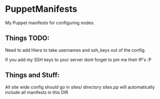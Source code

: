 # PuppetManifests
My Puppet manifests for configuring nodes.


Things TODO:
-------------
Need to add Hiera to take usernames and ssh_keys out of the config.

If you add my SSH keys to your server dont forget to pm me their IP's :P


Things and Stuff:
-----------------
All site wide config should go in sites/ directory sites.pp will automatically include all manifests in this DIR
